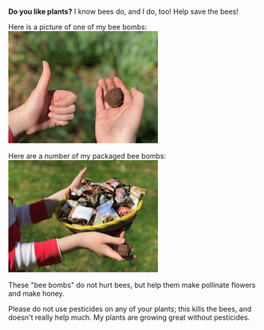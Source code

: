 **Do you like plants?** I know bees do, and I do, too! Help save the bees! 

Here is a picture of one of my bee bombs: <img src="beeBomb1.jpg" alt="drawing" width="300"/>

Here are a number of my packaged bee bombs: <img src="beeBombPkgs1.jpg" alt="drawing" width="300"/>

These "bee bombs" do not hurt bees, but help them make pollinate flowers and make honey.

Please do not use pesticides on any of your plants; this kills the bees, and doesn't really help much.  My plants are growing great without pesticides.
